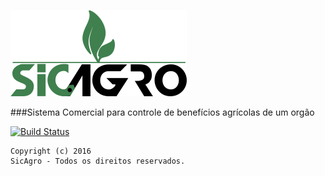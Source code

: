 ![Alt Text](https://github.com/FranckAJ/sicAgro/blob/master/02%20-%20IMPLEMENTACAO/sicAgro/src/main/webapp/resources/images/sigagro_new.png)


###Sistema Comercial para controle de benefícios agrícolas de um orgão 

[![Build Status](https://travis-ci.org/FranckAJ/sicAgro.svg?branch=master)](https://travis-ci.org/FranckAJ/sicAgro)

```
Copyright (c) 2016 
SicAgro - Todos os direitos reservados.
```
